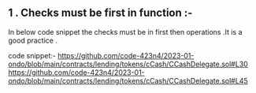 ## 1 . Checks must be first in function :-
In below code snippet the checks must be in first then operations .It is a good practice .

code snippet:-
https://github.com/code-423n4/2023-01-ondo/blob/main/contracts/lending/tokens/cCash/CCashDelegate.sol#L30
https://github.com/code-423n4/2023-01-ondo/blob/main/contracts/lending/tokens/cCash/CCashDelegate.sol#L45